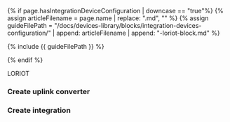{% if page.hasIntegrationDeviceConfiguration | downcase == "true"%}
{% assign articleFilename = page.name |  replace: ".md", "" %}
{% assign guideFilePath = "/docs/devices-library/blocks/integration-devices-configuration/" | append: articleFilename | append: "-loriot-block.md" %}

{% include {{ guideFilePath }} %}

{% endif %}

LORIOT

### Create uplink converter

### Create integration